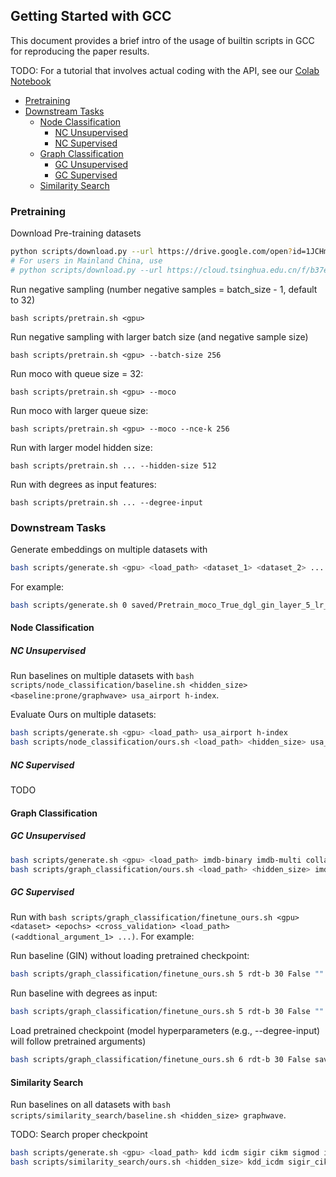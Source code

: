 ## Getting Started with GCC

This document provides a brief intro of the usage of builtin scripts in GCC for reproducing the paper results.

TODO: For a tutorial that involves actual coding with the API,
see our [Colab Notebook]()

  - [Pretraining](#pretraining)
  - [Downstream Tasks](#downstream-tasks)
    - [Node Classification](#node-classification)
      - [NC Unsupervised](#nc-unsupervised)
      - [NC Supervised](#nc-supervised)
    - [Graph Classification](#graph-classification)
      - [GC Unsupervised](#gc-unsupervised)
      - [GC Supervised](#gc-supervised)
    - [Similarity Search](#similarity-search)

<!--
## How to process data

```
python x2dgl.py --graph-dir data_bin/kdd17 --save-file data_bin/dgl/graphs.bin
```
-->

### Pretraining

Download Pre-training datasets

```bash
python scripts/download.py --url https://drive.google.com/open?id=1JCHm39rf7HAJSp-1755wa32ToHCn2Twz --fname small.bin
# For users in Mainland China, use
# python scripts/download.py --url https://cloud.tsinghua.edu.cn/f/b37eed70207c468ba367/?dl=1 --fname small.bin
```

Run negative sampling (number negative samples = batch_size - 1, default to 32)

```
bash scripts/pretrain.sh <gpu>
```

Run negative sampling with larger batch size (and negative sample size)

```
bash scripts/pretrain.sh <gpu> --batch-size 256
```

Run moco with queue size = 32:

```
bash scripts/pretrain.sh <gpu> --moco
```

Run moco with larger queue size:

```
bash scripts/pretrain.sh <gpu> --moco --nce-k 256
```

Run with larger model hidden size:

```
bash scripts/pretrain.sh ... --hidden-size 512
```

Run with degrees as input features:

```
bash scripts/pretrain.sh ... --degree-input
```

### Downstream Tasks

Generate embeddings on multiple datasets with

```bash
bash scripts/generate.sh <gpu> <load_path> <dataset_1> <dataset_2> ...
```

For example:

```bash
bash scripts/generate.sh 0 saved/Pretrain_moco_True_dgl_gin_layer_5_lr_0.005_decay_1e-05_bsz_32_samples_2000_nce_t_0.07_nce_k_32_rw_hops_256_restart_prob_0.8_aug_1st_ft_False/current.pth usa_airport kdd imdb-binary
```

#### Node Classification

##### NC Unsupervised

Run baselines on multiple datasets with `bash scripts/node_classification/baseline.sh <hidden_size> <baseline:prone/graphwave> usa_airport h-index`.

Evaluate Ours on multiple datasets:

```bash
bash scripts/generate.sh <gpu> <load_path> usa_airport h-index
bash scripts/node_classification/ours.sh <load_path> <hidden_size> usa_airport h-index
```

##### NC Supervised

TODO

#### Graph Classification

##### GC Unsupervised

```bash
bash scripts/generate.sh <gpu> <load_path> imdb-binary imdb-multi collab rdt-b rdt-5k
bash scripts/graph_classification/ours.sh <load_path> <hidden_size> imdb-binary imdb-multi collab rdt-b rdt-5k
```

##### GC Supervised

Run with `bash scripts/graph_classification/finetune_ours.sh <gpu> <dataset> <epochs> <cross_validation> <load_path> (<addtional_argument_1> ...)`. For example:

Run baseline (GIN) without loading pretrained checkpoint:

```bash
bash scripts/graph_classification/finetune_ours.sh 5 rdt-b 30 False ""
```

Run baseline with degrees as input:

```bash
bash scripts/graph_classification/finetune_ours.sh 5 rdt-b 30 False "" --degree-input
```

Load pretrained checkpoint (model hyperparameters (e.g., --degree-input) will follow pretrained arguments)

```bash
bash scripts/graph_classification/finetune_ours.sh 6 rdt-b 30 False saved/Pretrain_moco_True_dgl_gin_layer_5_lr_0.005_decay_1e-05_bsz_32_hid_64_samples_2000_nce_t_0.07_nce_k_16384_rw_hops_256_restart_prob_0.8_aug_1st_ft_False/current.pth
```

#### Similarity Search

Run baselines on all datasets with `bash scripts/similarity_search/baseline.sh <hidden_size> graphwave`.

TODO: Search proper checkpoint

```bash
bash scripts/generate.sh <gpu> <load_path> kdd icdm sigir cikm sigmod icde
bash scripts/similarity_search/ours.sh <hidden_size> kdd_icdm sigir_cikm sigmod_icde
```